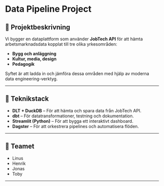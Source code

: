 # Data Pipeline Project

## 🧠 Projektbeskrivning

Vi bygger en dataplattform som använder **JobTech API** för att hämta arbetsmarknadsdata kopplat till tre olika yrkesområden:

- **Bygg och anläggning**
- **Kultur, media, design**
- **Pedagogik**

Syftet är att ladda in och jämföra dessa områden med hjälp av moderna data engineering-verktyg.

---

## 🔧 Teknikstack

- **DLT + DuckDB** – För att hämta och spara data från JobTech API.
- **dbt** – För datatransformationer, testning och dokumentation.
- **Streamlit (Python)** – För att bygga ett interaktivt dashboard.
- **Dagster** – För att orkestrera pipelines och automatisera flöden.

---

## 👥 Teamet

- Linus  
- Henrik  
- Jonas  
- Toby  

---
